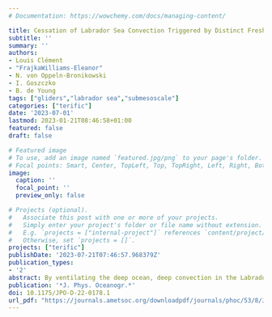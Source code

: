 ```yaml
---
# Documentation: https://wowchemy.com/docs/managing-content/

title: Cessation of Labrador Sea Convection Triggered by Distinct Fresh and Warm (Sub)Mesoscale Flows
subtitle: ''
summary: ''
authors:
- Louis Clément
- "FrajkaWilliams-Eleanor"
- N. von Oppeln-Bronikowski
- I. Goszczko
- B. de Young
tags: ["gliders","labrador sea","submesoscale"]
categories: ["terific"]
date: '2023-07-01'
lastmod: 2023-01-21T08:46:58+01:00
featured: false
draft: false

# Featured image
# To use, add an image named `featured.jpg/png` to your page's folder.
# Focal points: Smart, Center, TopLeft, Top, TopRight, Left, Right, BottomLeft, Bottom, BottomRight.
image:
  caption: ''
  focal_point: ''
  preview_only: false

# Projects (optional).
#   Associate this post with one or more of your projects.
#   Simply enter your project's folder or file name without extension.
#   E.g. `projects = ["internal-project"]` references `content/project/deep-learning/index.md`.
#   Otherwise, set `projects = []`.
projects: ["terific"]
publishDate: '2023-07-21T07:46:57.968379Z'
publication_types:
- '2'
abstract: By ventilating the deep ocean, deep convection in the Labrador Sea plays a crucial role in the climate system. Unfortunately, the mechanisms leading to the cessation of convection and, hence, the mechanisms by which a changing climate might affect deep convection remain unclear. In winter 2020, three autonomous underwater gliders sampled the convective region and both its spatial and temporal boundaries. Both boundaries are characterized by higher subdaily mixed layer depth variability sampled by the gliders than the convective region. At the convection boundaries, buoyant intrusions—including eddies and filaments—instead of atmospheric warming primarily trigger restratification by bringing buoyancy with a comparable contribution from either fresh or warm intrusions. At the edges of these intrusions, submesoscale instabilities, such as symmetric instabilities and mixed layer baroclinic instabilities, seem to contribute to the decay of the intrusions. In winter, enhanced lateral buoyancy gradients are correlated with strong destabilizing surface heat fluxes and alongfront winds. Consequently, winter atmospheric conditions and buoyant intrusions participate in halting convection by triggering restratification while surface fluxes are still destratifying. This study reveals freshwater anomalies in a narrow area offshore of the Labrador Current and near the convective region; this area has received less attention than the more eddy-rich West Greenland Current, but is a potential source of freshwater in closer proximity to the region of deep convection. Freshwater fluxes from the Arctic and Greenland are expected to increase under a changing climate, and our findings suggest that they may play an active role in the restratification of deep convection.
publication: '*J. Phys. Oceanogr.*'
doi: 10.1175/JPO-D-22-0178.1
url_pdf: "https://journals.ametsoc.org/downloadpdf/journals/phoc/53/8/JPO-D-22-0178.1.xml"
---
```

